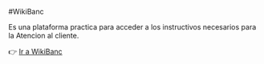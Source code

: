 #WikiBanc

Es una plataforma practica para acceder a los instructivos necesarios para la Atencion al cliente.

👉 <a href="https://manuelpalomeque.github.io/Ayudante-de-Instructivos/" target="_blank">Ir a WikiBanc</a>